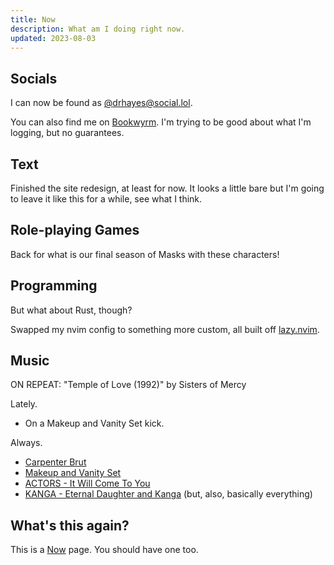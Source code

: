 ```yaml
---
title: Now
description: What am I doing right now.
updated: 2023-08-03
---
```


## Socials

I can now be found as [@drhayes@social.lol](https://social.lol/@drhayes).

You can also find me on [Bookwyrm](https://bookwyrm.social/user/drhayes). I'm trying to be good about what I'm logging, but no guarantees.

## Text

Finished the site redesign, at least for now. It looks a little bare but I'm going to leave it like this for a while, see what I think.

## Role-playing Games

Back for what is our final season of Masks with these characters!

## Programming

But what about Rust, though?

Swapped my nvim config to something more custom, all built off [lazy.nvim](https://github.com/folke/lazy.nvim).

## Music

ON REPEAT: "Temple of Love (1992)" by Sisters of Mercy

Lately.

- On a Makeup and Vanity Set kick.

Always.

- [Carpenter Brut][carpenterbrut]
- [Makeup and Vanity Set][mavs]
- [ACTORS - It Will Come To You][actors]
- [KANGA - Eternal Daughter and Kanga][kanga] (but, also, basically everything)

## What's this again?

This is a [Now][nowpage] page. You should have one too.

[carpenterbrut]: http://www.carpenterbrut.com/
[mavs]: https://www.makeupandvanityset.com/
[actors]: https://www.actorstheband.com/
[kanga]: https://kanga.bandcamp.com/
[nowpage]: https://nownownow.com/about
